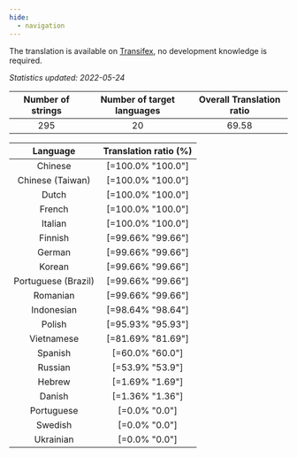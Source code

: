 ```yaml
---
hide:
  - navigation
---
```


<!--
DO NOT EDIT THIS FILE DIRECTLY.
It is generated automatically by transifex_stats.py in the scripts folder.
-->

The translation is available on [Transifex](https://www.transifex.com/quickosm/gui/), no development
knowledge is required.

*Statistics updated: 2022-05-24*

| Number of strings | Number of target languages | Overall Translation ratio |
|:-:|:-:|:-:|
295|20|69.58

| Language | Translation ratio (%) |
|:-:|:-:|
Chinese|[=100.0% "100.0"]|
Chinese (Taiwan)|[=100.0% "100.0"]|
Dutch|[=100.0% "100.0"]|
French|[=100.0% "100.0"]|
Italian|[=100.0% "100.0"]|
Finnish|[=99.66% "99.66"]|
German|[=99.66% "99.66"]|
Korean|[=99.66% "99.66"]|
Portuguese (Brazil)|[=99.66% "99.66"]|
Romanian|[=99.66% "99.66"]|
Indonesian|[=98.64% "98.64"]|
Polish|[=95.93% "95.93"]|
Vietnamese|[=81.69% "81.69"]|
Spanish|[=60.0% "60.0"]|
Russian|[=53.9% "53.9"]|
Hebrew|[=1.69% "1.69"]|
Danish|[=1.36% "1.36"]|
Portuguese|[=0.0% "0.0"]|
Swedish|[=0.0% "0.0"]|
Ukrainian|[=0.0% "0.0"]|

